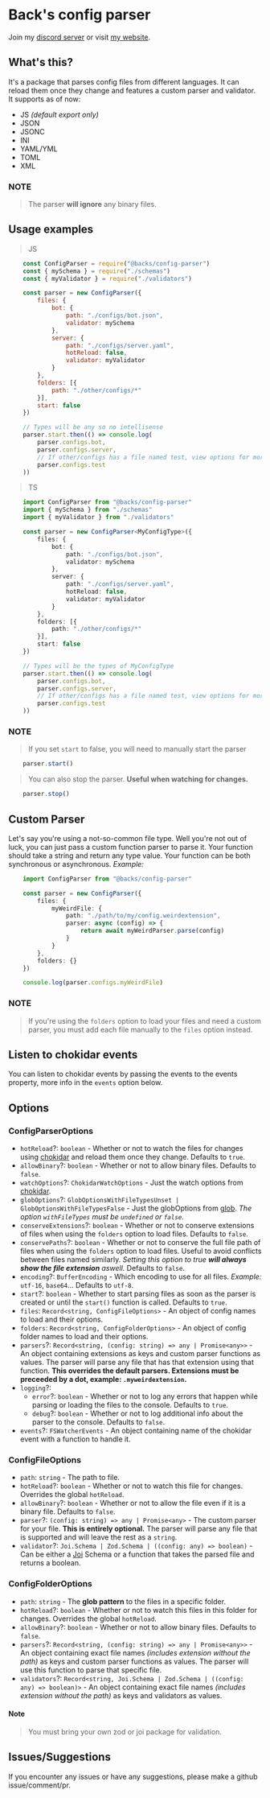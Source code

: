 # Back's config parser
Join my [discord server](https://discord.gg/xmwHqshYHF) or visit [my website](https://back.rs).
## What's this?
It's a package that parses config files from different languages. It can reload them once they change and features a custom parser and validator. It supports as of now:
- JS *(default export only)*
- JSON
- JSONC
- INI
- YAML/YML
- TOML
- XML
### NOTE
> The parser **will ignore** any binary files.
## Usage examples
> JS
```js
    const ConfigParser = require("@backs/config-parser")
    const { mySchema } = require("./schemas")
    const { myValidator } = require("./validators")

    const parser = new ConfigParser({
        files: {
            bot: {
                path: "./configs/bot.json",
                validator: mySchema
            },
            server: {
                path: "./configs/server.yaml",
                hotReload: false,
                validator: myValidator
            }
        },
        folders: [{
            path: "./other/configs/*"
        }],
        start: false
    })

    // Types will be any so no intellisense
    parser.start.then(() => console.log(
        parser.configs.bot,
        parser.configs.server,
        // If other/configs has a file named test, view options for more customization of the name
        parser.configs.test
    ))
```
> TS
```ts
    import ConfigParser from "@backs/config-parser"
    import { mySchema } from "./schemas"
    import { myValidator } from "./validators"

    const parser = new ConfigParser<MyConfigType>({
        files: {
            bot: {
                path: "./configs/bot.json",
                validator: mySchema
            },
            server: {
                path: "./configs/server.yaml",
                hotReload: false,
                validator: myValidator
            }
        },
        folders: [{
            path: "./other/configs/*"
        }],
        start: false
    })

    // Types will be the types of MyConfigType
    parser.start.then(() => console.log(
        parser.configs.bot,
        parser.configs.server,
        // If other/configs has a file named test, view options for more customization of the name
        parser.configs.test
    ))
```
### NOTE
> If you set `start` to false, you will need to manually start the parser
```js
    parser.start()
```
> You can also stop the parser. **Useful when watching for changes.**
```js
    parser.stop()
```
## Custom Parser
Let's say you're using a not-so-common file type. Well you're not out of luck, you can just pass a custom function parser to parse it.
Your function should take a string and return any type value. Your function can be both synchronous or asynchronous.
*Example:*
```ts
    import ConfigParser from "@backs/config-parser"

    const parser = new ConfigParser({
        files: {
            myWeirdFile: {
                path: "./path/to/my/config.weirdextension",
                parser: async (config) => {
                    return await myWeirdParser.parse(config)
                }
            }
        },
        folders: {}
    })

    console.log(parser.configs.myWeirdFile)
```
### NOTE
> If you're using the `folders` option to load your files and need a custom parser, you must add each file manually to the `files` option instead.
## Listen to chokidar events
You can listen to chokidar events by passing the events to the events property, more info in the `events` option below.
## Options
### ConfigParserOptions
- `hotReload`?: `boolean` - Whether or not to watch the files for changes using [chokidar](https://www.npmjs.com/package/chokidar) and reload them once they change. Defaults to `true`.
- `allowBinary`?: `boolean` - Whether or not to allow binary files. Defaults to `false`.
- `watchOptions`?: `ChokidarWatchOptions` - Just the watch options from [chokidar](https://www.npmjs.com/package/chokidar).
- `globOptions`?: `GlobOptionsWithFileTypesUnset | GlobOptionsWithFileTypesFalse` - Just the globOptions from [glob](https://www.npmjs.com/package/glob). *The option `withFileTypes` must be `undefined` or `false`.*
- `conserveExtensions`?: `boolean` - Whether or not to conserve extensions of files when using the `folders` option to load files. Defaults to `false`.
- `conservePaths`?: `boolean` - Whether or not to conserve the full file path of files when using the `folders` option to load files. Useful to avoid conflicts between files named similarly. *Setting this option to true **will always show the file extension** aswell.* Defaults to `false`.
- `encoding`?: `BufferEncoding` - Which encoding to use for all files. *Example:* `utf-16`, `base64`... Defaults to `utf-8`.
- `start`?: `boolean` - Whether to start parsing files as soon as the parser is created or until the `start()` function is called. Defaults to `true`.
- `files`: `Record<string, ConfigFileOptions>` - An object of config names to load and their options.
- `folders`: `Record<string, ConfigFolderOptions>` - An object of config folder names to load and their options.
- `parsers`?: `Record<string, (config: string) => any | Promise<any>>` - An object containing extensions as keys and custom parser functions as values. The parser will parse any file that has that extension using that function. **This overrides the default parsers. Extensions must be preceeded by a dot, example: `.myweirdextension`.**
- `logging`?:
    - `error`?: `boolean` - Whether or not to log any errors that happen while parsing or loading the files to the console. Defaults to `true`.
    - `debug`?: `boolean` - Whether or not to log additional info about the parser to the console. Defaults to `false`.
- `events`?: `FSWatcherEvents` - An object containing name of the chokidar event with a function to handle it.
### ConfigFileOptions
- `path`: `string` - The path to file.
- `hotReload`?: `boolean` - Whether or not to watch this file for changes. Overrides the global `hotReload`.
- `allowBinary`?: `boolean` - Whether or not to allow the file even if it is a binary file. Defaults to `false`.
- `parser`?: `(config: string) => any | Promise<any>` - The custom parser for your file. **This is entirely optional.** The parser will parse any file that is supported and will leave the rest as a `string`.
- `validator`?: `Joi.Schema | Zod.Schema | ((config: any) => boolean)` - Can be either a [Joi](https://www.npmjs.com/package/joi) Schema or a function that takes the parsed file and returns a boolean.
### ConfigFolderOptions
- `path`: `string` - The **glob pattern** to the files in a specific folder.
- `hotReload`?: `boolean` - Whether or not to watch this files in this folder for changes. Overrides the global `hotReload`.
- `allowBinary`?: `boolean` - Whether or not to allow binary files. Defaults to `false`.
- `parsers`?: `Record<string, (config: string) => any | Promise<any>>` - An object containing exact file names *(includes extension without the path)* as keys and custom parser functions as values. The parser will use this function to parse that specific file.
- `validators`?: `Record<string, Joi.Schema | Zod.Schema | ((config: any) => boolean)>` - An object containing exact file names *(includes extension without the path)* as keys and validators as values.
#### Note
> You must bring your own zod or joi package for validation.
## Issues/Suggestions
If you encounter any issues or have any suggestions, please make a github issue/comment/pr.